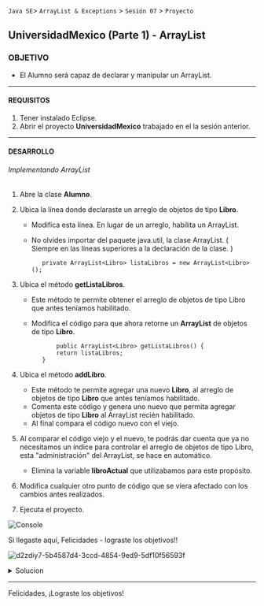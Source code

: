  
`Java SE`> `ArrayList & Exceptions` > `Sesión 07` > `Proyecto`

## UniversidadMexico (Parte 1) - ArrayList

### OBJETIVO

- El Alumno será capaz de declarar y manipular un ArrayList.

<hr>

#### REQUISITOS

1. Tener instalado Eclipse.
3. Abrir el proyecto <b>UniversidadMexico</b> trabajado en el la sesión anterior.

<hr>

#### DESARROLLO
   
###### Implementando ArrayList

1. Abre la clase <b>Alumno</b>.
2. Ubica la línea donde declaraste un arreglo de objetos de tipo <b>Libro</b>.

   - Modifica esta línea. En lugar de un arreglo, habilita un ArrayList.
   - No olvides importar del paquete java.util, la clase ArrayList. ( Siempre en las líneas superiores a la declaración de la clase. )

			private ArrayList<Libro> listaLibros = new ArrayList<Libro>();

   
           
3. Ubica el método <b>getListaLibros</b>.

   - Este método te permite obtener el arreglo de objetos de tipo Libro que antes teníamos habilitado.
   - Modifica el código para que ahora retorne un <b>ArrayList</b> de objetos de tipo <b>Libro</b>.
   
               	public ArrayList<Libro> getListaLibros() {
				return listaLibros;
			}
                
4. Ubica el método <b>addLibro</b>.

   - Este método te permite agregar una nuevo <b>Libro</b>, al arreglo de objetos de tipo <b>Libro</b> que antes teníamos habilitado.
   - Comenta este código y genera uno nuevo que permita agregar objetos de tipo <b>Libro</b> al ArrayList recién habilitado.
   - Al final compara el código nuevo con el viejo.
                        
5. Al comparar el código viejo y el nuevo, te podrás dar cuenta que ya no necesitamos un índice para controlar el arreglo de objetos de tipo Libro, esta "administración" del ArrayList, se hace en automático.

   - Elimina la variable <b>libroActual</b> que utilizabamos para este propósito.
 
 6. Modifica cualquier otro punto de código que se viera afectado con los cambios antes realizados.
 
 7. Ejecuta el proyecto.

![Console](https://user-images.githubusercontent.com/56565204/67881593-5ff86280-fb06-11e9-84ae-319e67b8146c.png)

Si llegaste aquí, Felicidades - lograste los objetivos!!

![d2zdiy7-5b4587d4-3ccd-4854-9ed9-5df10f56593f](https://user-images.githubusercontent.com/56565204/67228451-e625f200-f3fe-11e9-99ce-ad733b945ebd.png)

<details>
	<summary>Solucion</summary>
	<p> 1. Cambiar de <b>arreglo</b> de objetos de tipo <b>Libro</b> a <b>ArrayList</b>.
	<p> 2. Modificación método <b>getListaLibros</b>, manipulación de un <b>ArrayList de tipo Libro</b> </p>
	<p> 3. Modificación método <b>addLibro</b>, manipulación de un <b>ArrayList de tipo Libro</b></p>
	<p> 4. Ejecuta el proyecto</p>
</details> 

<hr>

Felicidades, ¡Lograste los objetivos!
